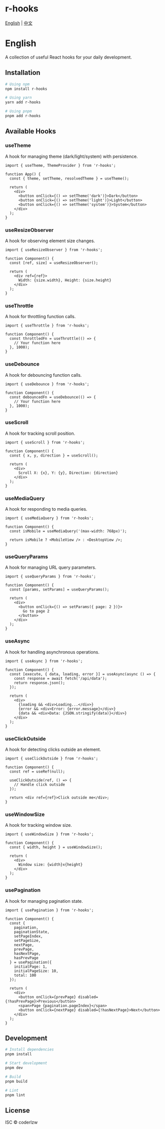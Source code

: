 # r-hooks

[English](#english) | [中文](#chinese)

<a name="english"></a>
# English

A collection of useful React hooks for your daily development.

## Installation

```bash
# Using npm
npm install r-hooks

# Using yarn
yarn add r-hooks

# Using pnpm
pnpm add r-hooks
```

## Available Hooks

### useTheme
A hook for managing theme (dark/light/system) with persistence.

```tsx
import { useTheme, ThemeProvider } from 'r-hooks';

function App() {
  const { theme, setTheme, resolvedTheme } = useTheme();
  
  return (
    <div>
      <button onClick={() => setTheme('dark')}>Dark</button>
      <button onClick={() => setTheme('light')}>Light</button>
      <button onClick={() => setTheme('system')}>System</button>
    </div>
  );
}
```

### useResizeObserver
A hook for observing element size changes.

```tsx
import { useResizeObserver } from 'r-hooks';

function Component() {
  const [ref, size] = useResizeObserver();
  
  return (
    <div ref={ref}>
      Width: {size.width}, Height: {size.height}
    </div>
  );
}
```

### useThrottle
A hook for throttling function calls.

```tsx
import { useThrottle } from 'r-hooks';

function Component() {
  const throttledFn = useThrottle(() => {
    // Your function here
  }, 1000);
}
```

### useDebounce
A hook for debouncing function calls.

```tsx
import { useDebounce } from 'r-hooks';

function Component() {
  const debouncedFn = useDebounce(() => {
    // Your function here
  }, 1000);
}
```

### useScroll
A hook for tracking scroll position.

```tsx
import { useScroll } from 'r-hooks';

function Component() {
  const { x, y, direction } = useScroll();
  
  return (
    <div>
      Scroll X: {x}, Y: {y}, Direction: {direction}
    </div>
  );
}
```

### useMediaQuery
A hook for responding to media queries.

```tsx
import { useMediaQuery } from 'r-hooks';

function Component() {
  const isMobile = useMediaQuery('(max-width: 768px)');
  
  return isMobile ? <MobileView /> : <DesktopView />;
}
```

### useQueryParams
A hook for managing URL query parameters.

```tsx
import { useQueryParams } from 'r-hooks';

function Component() {
  const [params, setParams] = useQueryParams();
  
  return (
    <div>
      <button onClick={() => setParams({ page: 2 })}>
        Go to page 2
      </button>
    </div>
  );
}
```

### useAsync
A hook for handling asynchronous operations.

```tsx
import { useAsync } from 'r-hooks';

function Component() {
  const [execute, { data, loading, error }] = useAsync(async () => {
    const response = await fetch('/api/data');
    return response.json();
  });
  
  return (
    <div>
      {loading && <div>Loading...</div>}
      {error && <div>Error: {error.message}</div>}
      {data && <div>Data: {JSON.stringify(data)}</div>}
    </div>
  );
}
```

### useClickOutside
A hook for detecting clicks outside an element.

```tsx
import { useClickOutside } from 'r-hooks';

function Component() {
  const ref = useRef(null);
  
  useClickOutside(ref, () => {
    // Handle click outside
  });
  
  return <div ref={ref}>Click outside me</div>;
}
```

### useWindowSize
A hook for tracking window size.

```tsx
import { useWindowSize } from 'r-hooks';

function Component() {
  const { width, height } = useWindowSize();
  
  return (
    <div>
      Window size: {width}x{height}
    </div>
  );
}
```

### usePagination
A hook for managing pagination state.

```tsx
import { usePagination } from 'r-hooks';

function Component() {
  const {
    pagination,
    paginationState,
    setPageIndex,
    setPageSize,
    nextPage,
    prevPage,
    hasNextPage,
    hasPrevPage
  } = usePagination({
    initialPage: 1,
    initialPageSize: 10,
    total: 100
  });
  
  return (
    <div>
      <button onClick={prevPage} disabled={!hasPrevPage}>Previous</button>
      <span>Page {pagination.pageIndex}</span>
      <button onClick={nextPage} disabled={!hasNextPage}>Next</button>
    </div>
  );
}
```

## Development

```bash
# Install dependencies
pnpm install

# Start development
pnpm dev

# Build
pnpm build

# Lint
pnpm lint
```

## License

ISC © coderlzw